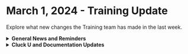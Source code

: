 # March 1, 2024 - Training Update

Explore what new changes the Training team has made in the last week.

<details>

<summary><strong>General News and Reminders</strong></summary>

* **Introducing Clea Mahoney! She's joining our team as a Training and Community Enablement Manager who will help us grow our training program!**

- **SHOUT OUT** to Alex, Owen, Mistie, Ethan, Jaffer, Jowen, Jonathan, and Devon for successfully taking our [Broken link](broken-reference "mention")Exam, and collecting your prestigious **Certified Rewster** badge in Discord.&#x20;
- The Legendary Eddie Listen-to-that-soothing-voice Chow will be at Right of Boom next week for the Pre-day! Because of this, our training will be moved to Discord Watch Parties where we can all listen in on the serene teaching of a recorded Eddie Chow
- Join us in our [Cluck-U Discord channel](https://discord.com/channels/936789089703845988/1121465945295167588) if you have any questions, comments, or concerns!

</details>

<details>

<summary><strong>Cluck U and Documentation Updates</strong></summary>

**What's New at Cluck University?**

* We'd love to get your feedback on our Training and Documentation! [Please fill out this form to let us know how we can improve](https://app.sli.do/event/m8C3AjPUnuDgpkVDmPsQL3)!
* We'd also love to get your [feedback on the Open Mic here](https://app.sli.do/event/9DL7k68NvYk8u1ZWUnWrjY)!
* Each of the [Broken link](broken-reference "mention")course pages has highlighted the get credit link. Don't forget to use this to get attendance credit as well as some certification question prep!

**New & Updated Pages:**

* [feb-23rd-2024-pardon-my-jinja.md](../../roc-open-mics/roc-open-mics-north-america/2024-roc-open-mics/feb-23rd-2024-pardon-my-jinja.md "mention")Open Mic page added
* [configure-organization-variables.md](../../../prebuilt-automations/existing-crate-documentation/configure-organization-variables.md "mention")Crate documentation added (Shout out to Ryan!)
* [connectwise-integration-setup.md](../../../documentation/integrations/individual-integration-documentation/psa/connectwise-manage/connectwise-integration-setup.md "mention")page updated for accuracy
* App Platform [Broken link](broken-reference "mention")page has been updated with the latest

</details>

